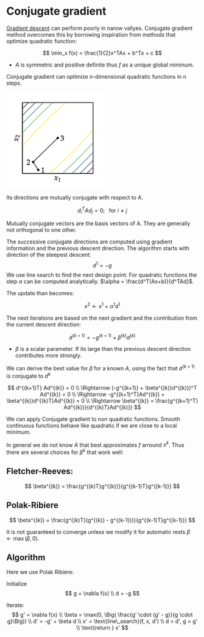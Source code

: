 # Conjugate gradient
[Gradient descent](gradient_descent.md) can perform poorly in narow vallyes. Conjugate gradient method overcomes this by borrowing inspiration from methods that optimize quadratic function:

$$ \min_x f(x) = \frac{1}{2}x^TAx + b^Tx + c $$

* $A$ is symmetric and positive definite thus $f$ as a unique global minimum.

Conjugate gradient can optimize n-dimensional quadratic functions in n steps. 

![](../.images/first_order_methods.assets/conjugate_gradient.png)

Its directions are mutually conjugate with respect to A.

$$ d_i^TAd_j = 0; \;\; \text{ for } i \ne j $$

Mutually conjugate vectors are the basis vectors of A. They are generally not orthogonal to one other.

The successive conjugate  directions are computed using gradient information and the previous descent direction. The algorithm starts with direction of the steepest descent: 
$$
d^1 = -g
$$
We use line search to find the next design point. For quadratic functions the step $\alpha$ can be computed analytically. $\alpha = \frac{d^T(Ax+b)}{d^TAd}$. 

[](proof_for_quadratic_fuction_step_conjugate_gradient.md)

The update than becomes:

$$
x^2 \leftarrow x^{1} + \alpha^{1} d^{1}
$$

The next iterations are based on the next gradient and the contribution from the current descent direction:

$$
d^{(k+1)} = -g^{(k+1)} + \beta^{(k)} d^{(k)}
$$

* $\beta$ is a scalar parameter. If its large than the previous descent direction contributes more strongly. 

We can derive the best value for $\beta$ for a known $A$, using the fact that $d^{(k+1)}$ is conjugate to $d^k$

$$
d^{(k+1)T} Ad^{(k)} = 0 \\
\Rightarrow (-g^{(k+1)} + \beta^{(k)}d^{(k)})^T Ad^{(k)} = 0 \\
\Rightarrow -g^{(k+1)^T}Ad^{(k)} + \beta^{(k)}d^{(k)T}Ad^{(k)} = 0 \\
\Rightarrow \beta^{(k)} = \frac{g^{(k+1)^T} Ad^{(k)}}{d^{(k)T}Ad^{(k)}}
$$

We can apply Conjugate gradient to non quadratic functions. Smooth continuous functions behave like quadratic if we are close to a local minimum. 

In general we do not know $A$ that best approximates $f$ arround $x^k$. Thus there are several choices for $\beta^{k}$ that work well:

## Fletcher-Reeves:
$$
\beta^{(k)} = \frac{g^{(k)T}g^{(k)}}{g^{(k-1)T}g^{(k-1)}}
$$

## Polak-Ribiere
$$
\beta^{(k)} = \frac{g^{(k)T}(g^{(k)} - g^{(k-1)})}{g^{(k-1)T}g^{(k-1)}}
$$

It is not guaranteed to converge unless we modify it for automatic rests $\beta \leftarrow \max(\beta, 0)$.

## Algorithm
Here we use Polak Ribiere:

Initialize
$$
g = \nabla f(x) \\
d  = -g
$$

Iterate:
$$
g' = \nabla f(x) \\
\beta = \max(0, \Big( \frac{g' \cdot (g' - g)}{g \cdot g}\Big)) \\
d' = -g' + \beta d \\
x' = \text{line\_search}(f, x, d') \\
d = d', g = g' \\
\text{return } x'
$$
